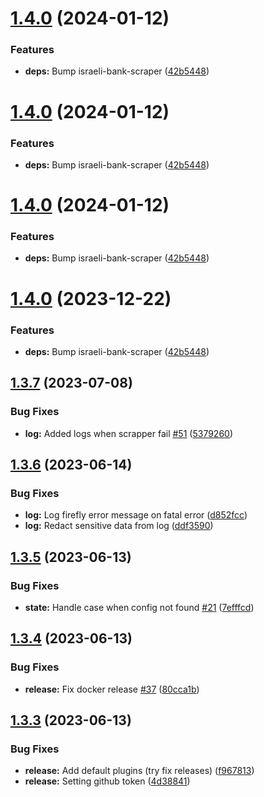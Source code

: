 # [1.4.0](https://github.com/itairaz1/israeli-bank-firefly-importer/compare/v1.3.7...v1.4.0) (2024-01-12)


### Features

* **deps:** Bump israeli-bank-scraper ([42b5448](https://github.com/itairaz1/israeli-bank-firefly-importer/commit/42b54486cc0315be1650f4d2183e0e86ee0e3160))

# [1.4.0](https://github.com/itairaz1/israeli-bank-firefly-importer/compare/v1.3.7...v1.4.0) (2024-01-12)


### Features

* **deps:** Bump israeli-bank-scraper ([42b5448](https://github.com/itairaz1/israeli-bank-firefly-importer/commit/42b54486cc0315be1650f4d2183e0e86ee0e3160))

# [1.4.0](https://github.com/itairaz1/israeli-bank-firefly-importer/compare/v1.3.7...v1.4.0) (2024-01-12)


### Features

* **deps:** Bump israeli-bank-scraper ([42b5448](https://github.com/itairaz1/israeli-bank-firefly-importer/commit/42b54486cc0315be1650f4d2183e0e86ee0e3160))

# [1.4.0](https://github.com/itairaz1/israeli-bank-firefly-importer/compare/v1.3.7...v1.4.0) (2023-12-22)


### Features

* **deps:** Bump israeli-bank-scraper ([42b5448](https://github.com/itairaz1/israeli-bank-firefly-importer/commit/42b54486cc0315be1650f4d2183e0e86ee0e3160))

## [1.3.7](https://github.com/itairaz1/israeli-bank-firefly-importer/compare/v1.3.6...v1.3.7) (2023-07-08)


### Bug Fixes

* **log:** Added logs when scrapper fail [#51](https://github.com/itairaz1/israeli-bank-firefly-importer/issues/51) ([5379260](https://github.com/itairaz1/israeli-bank-firefly-importer/commit/53792603995b199737fd8be08af630e0c84731d5))

## [1.3.6](https://github.com/itairaz1/israeli-bank-firefly-importer/compare/v1.3.5...v1.3.6) (2023-06-14)


### Bug Fixes

* **log:** Log firefly error message on fatal error ([d852fcc](https://github.com/itairaz1/israeli-bank-firefly-importer/commit/d852fcc36be1d17c6a85548bf149f581f725bee7))
* **log:** Redact sensitive data from log ([ddf3590](https://github.com/itairaz1/israeli-bank-firefly-importer/commit/ddf359010aae9f89af837115c7363331ebe69f2d))

## [1.3.5](https://github.com/itairaz1/israeli-bank-firefly-importer/compare/v1.3.4...v1.3.5) (2023-06-13)


### Bug Fixes

* **state:** Handle case when config not found [#21](https://github.com/itairaz1/israeli-bank-firefly-importer/issues/21) ([7efffcd](https://github.com/itairaz1/israeli-bank-firefly-importer/commit/7efffcd8b7bd093980a599e6a996dfc7ed3b80ad))

## [1.3.4](https://github.com/itairaz1/israeli-bank-firefly-importer/compare/v1.3.3...v1.3.4) (2023-06-13)


### Bug Fixes

* **release:** Fix docker release [#37](https://github.com/itairaz1/israeli-bank-firefly-importer/issues/37) ([80cca1b](https://github.com/itairaz1/israeli-bank-firefly-importer/commit/80cca1b0d1c1b7218d5c9e00191fa093e6ceeb6b))

## [1.3.3](https://github.com/itairaz1/israeli-bank-firefly-importer/compare/v1.3.2...v1.3.3) (2023-06-13)


### Bug Fixes

* **release:** Add default plugins (try fix releases) ([f967813](https://github.com/itairaz1/israeli-bank-firefly-importer/commit/f9678135ed7b881e8ea00a4178ebc2c1d8371ba8))
* **release:** Setting github token ([4d38841](https://github.com/itairaz1/israeli-bank-firefly-importer/commit/4d38841f384428cbd426647cbe463e9b4bbc9e19))
